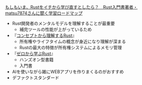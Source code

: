 
[もしもいま、Rustをイチから学び直すとしたら？　Rust入門書著者・matsu7874さんに聞く学習ロードマップ](https://findy-code.io/engineer-lab/techtensei-matsu7874)
- Rust開発者のメンタルモデルを理解することが最重要
	- 補完ツールの性能が上がっているため
- 『[コンセプトから理解するRust](https://gihyo.jp/book/2022/978-4-297-12562-2)』
	- 所有権やライフタイムの概念が身近になり理解が深まる
	- Rustの最大の特徴が所有権システムによるメモリ管理
- 『[ゼロから学ぶRust](https://www.kspub.co.jp/book/detail/5301951.html)』
	- ハンズオン型書籍
	- 入門書
- AIを使いながら雑にWEBアプリを作りまくるのがおすすめ
- デファクトスタンダード